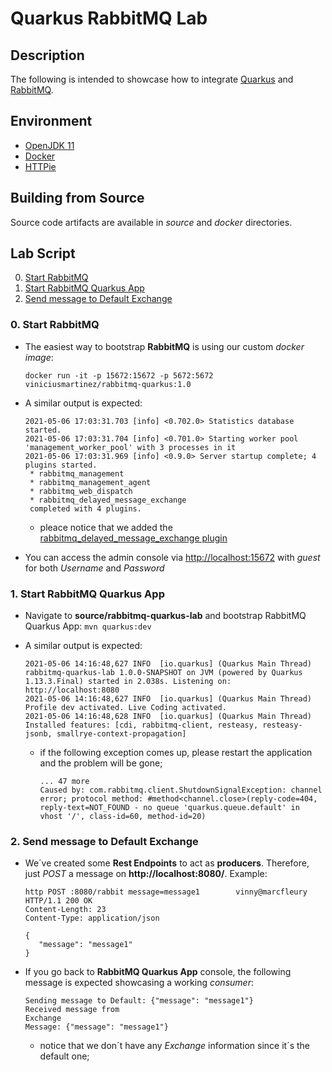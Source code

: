 # Quarkus RabbitMQ Lab

## Description

The following is intended to showcase how to integrate [Quarkus](https://quarkus.io/) and [RabbitMQ](https://www.rabbitmq.com/).

## Environment

- [OpenJDK 11](https://openjdk.java.net/projects/jdk/11/)
- [Docker](https://www.docker.com/)
- [HTTPie](https://httpie.io/)

## Building from Source

Source code artifacts are available in *source* and *docker* directories.

## Lab Script

0. [Start RabbitMQ](#demo-step-start-rabbitmq)
1. [Start RabbitMQ Quarkus App](#demo-step-start-rabbitmq-quarkus-app)
2. [Send message to Default Exchange](#demo-step-send-message-default)

### 0. Start RabbitMQ <a name="demo-step-start-rabbitmq"/>

* The easiest way to bootstrap **RabbitMQ** is using our custom *docker image*:   

  `docker run -it -p 15672:15672 -p 5672:5672 viniciusmartinez/rabbitmq-quarkus:1.0`

* A similar output is expected:

  ```
  2021-05-06 17:03:31.703 [info] <0.702.0> Statistics database started.
  2021-05-06 17:03:31.704 [info] <0.701.0> Starting worker pool 'management_worker_pool' with 3 processes in it
  2021-05-06 17:03:31.969 [info] <0.9.0> Server startup complete; 4 plugins started.
   * rabbitmq_management
   * rabbitmq_management_agent
   * rabbitmq_web_dispatch
   * rabbitmq_delayed_message_exchange
   completed with 4 plugins.
  ```
  * pleace notice that we added the [rabbitmq_delayed_message_exchange plugin](https://github.com/rabbitmq/rabbitmq-delayed-message-exchange)

* You can access the admin console via [http://localhost:15672](http://localhost:15672) with *guest* for both *Username* and *Password*

### 1. Start RabbitMQ Quarkus App <a name="demo-step-start-rabbitmq-quarkus-app"/>

* Navigate to **source/rabbitmq-quarkus-lab** and bootstrap RabbitMQ Quarkus App: `mvn quarkus:dev`

* A similar output is expected:

  ```
  2021-05-06 14:16:48,627 INFO  [io.quarkus] (Quarkus Main Thread) rabbitmq-quarkus-lab 1.0.0-SNAPSHOT on JVM (powered by Quarkus 1.13.3.Final) started in 2.038s. Listening on: http://localhost:8080
  2021-05-06 14:16:48,627 INFO  [io.quarkus] (Quarkus Main Thread) Profile dev activated. Live Coding activated.
  2021-05-06 14:16:48,628 INFO  [io.quarkus] (Quarkus Main Thread) Installed features: [cdi, rabbitmq-client, resteasy, resteasy-jsonb, smallrye-context-propagation]
  ```

  * if the following exception comes up, please restart the application and the problem will be gone;

    ```
    ... 47 more
    Caused by: com.rabbitmq.client.ShutdownSignalException: channel error; protocol method: #method<channel.close>(reply-code=404, reply-text=NOT_FOUND - no queue 'quarkus.queue.default' in vhost '/', class-id=60, method-id=20)
    ```

### 2. Send message to Default Exchange <a name="demo-step-send-message-default"/>

* We´ve created some **Rest Endpoints** to act as **producers**. Therefore, just *POST* a message on **http://localhost:8080/**. Example:

  ```
  http POST :8080/rabbit message=message1        vinny@marcfleury
  HTTP/1.1 200 OK
  Content-Length: 23
  Content-Type: application/json

  {
     "message": "message1"
  }
  ```

* If you go back to **RabbitMQ Quarkus App** console, the following message is expected showcasing a working *consumer*:

  ```
  Sending message to Default: {"message": "message1"}
  Received message from
  Exchange
  Message: {"message": "message1"}
  ```

  * notice that we don´t have any *Exchange* information since it´s the default one;
